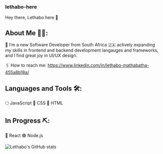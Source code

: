 ### lethabo-here
Hey there, Lethabo here 👋

## About Me 👩‍💻:

🦾 I’m a new Software Developer from South Africa  🇿🇦 actively expanding my skills in frontend and backend development langauges and frameworks, and I find great joy in UI/UX design. 

🖇 How to reach me: https://www.linkedin.com/in/lethabo-mathabatha-455a8b18a/


## Languages and Tools 🛠:
🌕 JavaScript
🔵 CSS
🔴 HTML

## In Progress ⛏:
🌌 React 
🟢 Node.js

![Lethabo's GitHub stats](https://github-readme-stats.vercel.app/api?username=lethabomathabatha&show_icons=true&theme=transparent)
